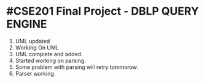 #CSE201 Final Project - DBLP QUERY ENGINE
=====
1. UML updated
2. Working On UML
3. UML complete and added.
4. Started working on parsing.
5. Some problem with parsing will retry tommorow.
6. Parser working.

